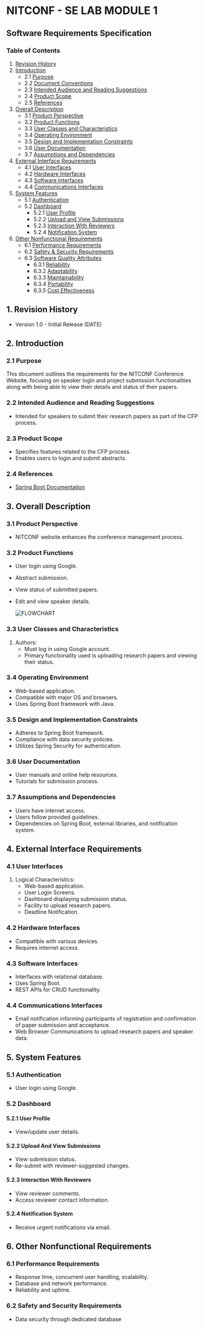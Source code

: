 # NITCONF - SE LAB MODULE 1

## Software Requirements Specification

### Table of Contents
1. [Revision History](#1-revision-history)
2. [Introduction](#2-introduction)
   - 2.1 [Purpose](#21-purpose)
   - 2.2 [Document Conventions](#22-document-conventions)
   - 2.3 [Intended Audience and Reading Suggestions](#23-intended-audience-and-reading-suggestions)
   - 2.4 [Product Scope](#24-product-scope)
   - 2.5 [References](#25-references)
3. [Overall Description](#3-overall-description)
   - 3.1 [Product Perspective](#31-product-perspective)
   - 3.2 [Product Functions](#32-product-functions)
   - 3.3 [User Classes and Characteristics](#33-user-classes-and-characteristics)
   - 3.4 [Operating Environment](#34-operating-environment)
   - 3.5 [Design and Implementation Constraints](#35-design-and-implementation-constraints)
   - 3.6 [User Documentation](#36-user-documentation)
   - 3.7 [Assumptions and Dependencies](#37-assumptions-and-dependencies)
4. [External Interface Requirements](#4-external-interface-requirements)
   - 4.1 [User Interfaces](#41-user-interfaces)
   - 4.2 [Hardware Interfaces](#42-hardware-interfaces)
   - 4.3 [Software Interfaces](#43-software-interfaces)
   - 4.4 [Communications Interfaces](#44-communications-interfaces)
5. [System Features](#5-system-features)
   - 5.1 [Authentication](#51-authentication)
   - 5.2 [Dashboard](#52-dashboard)
      - 5.2.1 [User Profile](#521-user-profile)
      - 5.2.2 [Upload and View Submissions](#522-upload-and-view-submissions)
      - 5.2.3 [Interaction With Reviewers](#523-interaction-with-reviewers)
      - 5.2.4 [Notification System](#524-notification-system)
6. [Other Nonfunctional Requirements](#6-other-nonfunctional-requirements)
   - 6.1 [Performance Requirements](#61-performance-requirements)
   - 6.2 [Safety & Security Requirements](#62-safety-and-security-requirements)
   - 6.3 [Software Quality Attributes](#63-software-quality-attributes)
      - 6.3.1 [Reliability](#631-reliability)
      - 6.3.2 [Adaptability](#632-adaptability)
      - 6.3.3 [Maintainability](#633-maintainability)
      - 6.3.4 [Portability](#634-portability)
      - 6.3.5 [Cost Effectiveness](#635-cost-effectiveness)

## 1. Revision History
- Version 1.0 - Initial Release (DATE)

## 2. Introduction
### 2.1 Purpose
This document outlines the requirements for the NITCONF Conference Website, focusing on speaker login and project submission functionalities along with being able to view their details and status of their papers.

### 2.2 Intended Audience and Reading Suggestions
- Intended for speakers to submit their research papers as part of the CFP process.

### 2.3 Product Scope
- Specifies features related to the CFP process.
- Enables users to login and submit abstracts.

### 2.4 References
- [Spring Boot Documentation](https://spring.io/)

## 3. Overall Description
### 3.1 Product Perspective
- NITCONF website enhances the conference management process.

### 3.2 Product Functions
- User login using Google.
- Abstract submission.
- View status of submitted papers.
- Edit and view speaker details.

  ![FLOWCHART](https://github.com/mikasajaeger19/SE_LAB_Team8_NITCONF/blob/main/docs/NITCONF_Flow_Chart.png?raw=true)

### 3.3 User Classes and Characteristics
1. Authors:
   - Must log in using Google account.
   - Primary functionality used is uploading research papers and viewing their status.

### 3.4 Operating Environment
- Web-based application.
- Compatible with major OS and browsers.
- Uses Spring Boot framework with Java.

### 3.5 Design and Implementation Constraints
- Adheres to Spring Boot framework.
- Compliance with data security policies.
- Utilizes Spring Security for authentication.

### 3.6 User Documentation
- User manuals and online help resources.
- Tutorials for submission process.

### 3.7 Assumptions and Dependencies
- Users have internet access.
- Users follow provided guidelines.
- Dependencies on Spring Boot, external libraries, and notification system.

## 4. External Interface Requirements
### 4.1 User Interfaces
1. Logical Characteristics:
   - Web-based application.
   - User Login Screens.
   - Dashboard displaying submission status.
   - Facility to upload research papers.
   - Deadline Notification.

### 4.2 Hardware Interfaces
- Compatible with various devices.
- Requires internet access.

### 4.3 Software Interfaces
- Interfaces with relational database.
- Uses Spring Boot.
- REST APIs for CRUD functionality.

### 4.4 Communications Interfaces
- Email notification informing participants of registration and confirmation of paper submission and acceptance.
- Web Browser Communications to upload research papers and speaker data.

## 5. System Features
### 5.1 Authentication
- User login using Google.

### 5.2 Dashboard
#### 5.2.1 User Profile
- View/update user details.

#### 5.2.2 Upload And View Submissions
- View submission status.
- Re-submit with reviewer-suggested changes.

#### 5.2.3 Interaction With Reviewers
- View reviewer comments.
- Access reviewer contact information.

#### 5.2.4 Notification System
- Receive urgent notifications via email.

## 6. Other Nonfunctional Requirements
### 6.1 Performance Requirements
- Response time, concurrent user handling, scalability.
- Database and network performance.
- Reliability and uptime.

### 6.2 Safety and Security Requirements
- Data security through dedicated database
